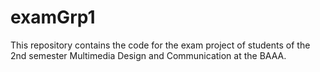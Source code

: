 # examGrp1
This repository contains the code for the exam project of students of the 2nd semester Multimedia Design and Communication at the BAAA.

